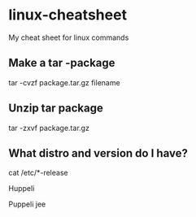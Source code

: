# linux-cheatsheet
My cheat sheet for linux commands



## Make a tar -package
tar -cvzf package.tar.gz filename

## Unzip tar package
tar -zxvf package.tar.gz

## What distro and version do I have?
cat /etc/\*-release

Huppeli

Puppeli
jee
